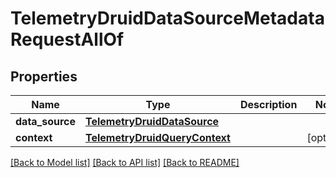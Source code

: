 # TelemetryDruidDataSourceMetadataRequestAllOf

## Properties
Name | Type | Description | Notes
------------ | ------------- | ------------- | -------------
**data_source** | [**TelemetryDruidDataSource**](TelemetryDruidDataSource.md) |  | 
**context** | [**TelemetryDruidQueryContext**](TelemetryDruidQueryContext.md) |  | [optional] 

[[Back to Model list]](../README.md#documentation-for-models) [[Back to API list]](../README.md#documentation-for-api-endpoints) [[Back to README]](../README.md)


